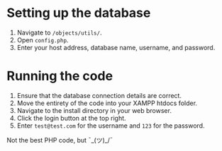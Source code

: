 # Setting up the database

1. Navigate to `/objects/utils/`.
2. Open `config.php`.
3. Enter your host address, database name, username, and password.

# Running the code

1. Ensure that the database connection details are correct.
2. Move the entirety of the code into your XAMPP htdocs folder.
3. Navigate to the install directory in your web browser.
4. Click the login button at the top right.
5. Enter `test@test.com` for the username and `123` for the password.

Not the best PHP code, but ¯\_(ツ)_/¯
